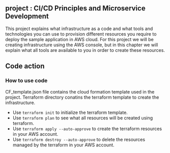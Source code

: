 ## project : CI/CD Principles and Microservice Development
This project explains what infrastructure as a code and what tools and technologies you can use to provision different resources you require to deploy the sample application in AWS cloud. For this project we will be creating infrastructure using the AWS console, but in this chapter we will explain what all tools are available to you in order to create these resources.

## Code action
### How to use  code
CF_template.json file contains the cloud formation template used in the project. Terraform directory conatins the terraform template to create the infrastructure. 
* Use `terraform init` to initialize the terraform template.
* Use `terraform plan` to see what all resources will be created using terraform.
* Use `terraform apply --auto-approve` to create the terraform resources in your AWS account.
* Use `terraform destroy --auto-approve` to delete the resources managed by the terraform in your AWS account.